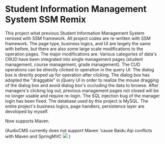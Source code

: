 # Student Information Management System SSM Remix

This project what previous Student Information Management System remixed with SSM framework. All project codes are re-written with SSM framework. The page type, business logics, and UI are largely the same with before, but there are also some large scale modifications to the operation pages. The major modifications are: Various categories of data's CRUD have been integrated into single management pages (student management, course management, grade management). The CUD operations can be directly clicked to operation in the query UI. The dialog box is directly poped up for operation after clicking. The dialog box has adopted the "draggable" in jQuery UI in order to realize the mouse dragging of the dialog box and avoid dialog box's occluding the data to browse. After managers's clicking log out, previous management pages not closed will be no longer usable and require re-login. The SQL injection bug of the manager login has been fixed. The database used by this project is MySQL. The entire project's business logics, page handlers, persistence layer are devoloped by myself. 

Now supports Maven.

(AudioCMS currently does not support Maven 'cause Baidu Aip conflicts with Maven and SpringMVC 
[![](https://img.shields.io/github/issues/detail/title/Baidu-AIP/java-sdk/22.svg)](https://github.com/Baidu-AIP/java-sdk/issues/22)
)